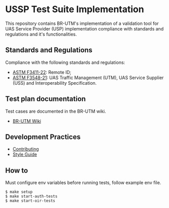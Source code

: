 # USSP Test Suite Implementation

This repository contains BR-UTM's implementation of a validation tool for UAS Service Provider (USP) implementation compliance with standards and regulations and it's functionalities.

## Standards and Regulations

Compliance with the following standards and regulations:

- [ASTM F3411-22](https://www.astm.org/f3411-22.html): Remote ID;
- [ASTM F3548-21](https://www.astm.org/f3548-21.html): UAS Traffic Management (UTM), UAS Service Supplier (USS) and Interoperability Specification.

## Test plan documentation

Test cases are documented in the BR-UTM wiki.

- [BR-UTM Wiki](<https://servicos2.decea.mil.br/br-utm/wiki/books/documentacao-tecnica/page/tp-strategic-deconfliction>)

## Development Practices

- [Contributing](./CONTRIBUTING.md)
- [Style Guide](./STYLEGUIDE.md)

## How to
Must configure env variables before running tests, follow example env file.

```
$ make setup
$ make start-auth-tests
$ make start-oir-tests

```